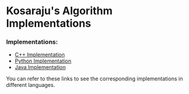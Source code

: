 # Kosaraju's Algorithm Implementations

### Implementations:
- [C++ Implementation](Kosaraju.cpp)
- [Python Implementation](Kosaraju.py)
- [Java Implementation](KosarajuSCC.java)


You can refer to these links to see the corresponding implementations in different languages.


